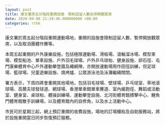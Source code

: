 ```yaml
---
layout: post
title: 康文署周五分階段重開設施　限制逗留人數及停開觀眾席
date: 2020-09-08 21:29:40.000000000 +08:00
categories: rthk
---
```


康文署於周五起分階段重開運動場地，重開的設施會限制逗留人數、暫停開放觀眾席，以及取消團體作賽等。

本周五起重開的戶外康樂設施，包括極限運動場、滑板場、滾軸溜冰場、模型車場、模型船池、單車設施、戶外羽毛球場、戶外乒乓球枱、健身設施、卵石徑、屯門康樂體育中心戶外運動攀登牆及繩網陣，亦開放運動場用作田徑訓練，但足球場、籃球場、兒童遊樂設施、燒烤爐、公眾游泳池及泳灘繼續關閉。
 
署方表示，下周四將會重開其他場地，包括羽毛球場、壁球場、乒乓球室、草地滾球場、高爾夫球發球道、網球場、香港單車館單車賽道、室內緩跑徑、舞蹈或活動室、健身室、桌球枱、體操訓練場、運動攀登設施、北河街體育館搏擊中心、鯉魚門體育館散手訓練場，以及體育館內的自修角，以及水上活動中心。

市民可於星期三起，網上預訂重開的收費設施，場地的訂場櫃枱及自助服務站，將於設施重開當日同步恢復預訂服務。
